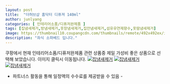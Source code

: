 ```yaml
---
layout: post
title:  "더허브샵 홈닥터 디퓨져 140ml" 
author: junlyang
categories: [ 인테리어소품/디퓨저완제품 ]
tags: [집냄새제거,방냄새제거,옷장냄새제거,집안냄새제거,섬유유연제향수,옷땀냄새제거]
image: https://thumbnail10.coupangcdn.com/thumbnails/remote/492x492ex/image/retail/images/510205480413352-79e6ba73-e9b0-49d1-a7f6-3246038fc54a.jpg 
description: "좌식 소파베드 입니다."
--- 
```

쿠팡에서 현재 인테리어소품/디퓨저완제품 관련 상품중 제일 가성비 좋은 상품으로 선택해 보았습니다.
이미지 클릭시 이동됩니다.
<a href="https://coupa.ng/bNPgPx"><img src="https://thumbnail7.coupangcdn.com/thumbnails/remote/q89/image/retail/images/49034048094982-a99b1b03-9ab6-467e-a05c-e998f65fcf43.jpg" alt="집냄새제거" title="집냄새제거"></a>
<a href="https://coupa.ng/bNPgPx"><img src="https://thumbnail7.coupangcdn.com/thumbnails/remote/q89/image/retail/images/2019/10/24/19/6/1537bcb8-6443-490a-b320-67f1f76ef0de.jpg" alt="집냄새제거" title="집냄새제거"></a>
<a href="https://coupa.ng/bNPgPx"><img src="https://thumbnail7.coupangcdn.com/thumbnails/remote/q89/image/retail/images/2019/10/30/11/7/68ab072a-1b8f-40cb-8aa5-9109be9bee63.jpg" alt="집냄새제거" title="집냄새제거"></a>


 - 파트너스 활동을 통해 일정액의 수수료를 제공받을 수 있음 -



